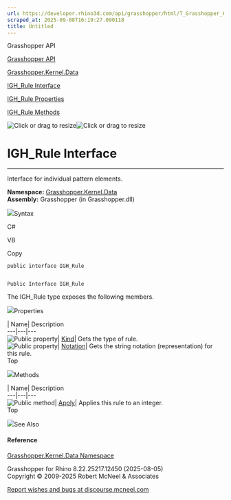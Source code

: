 ```yaml
---
url: https://developer.rhino3d.com/api/grasshopper/html/T_Grasshopper_Kernel_Data_IGH_Rule.htm
scraped_at: 2025-09-08T16:19:27.090118
title: Untitled
---
```


Grasshopper API

[Grasshopper API](../html/723c01da-9986-4db2-8f53-6f3a7494df75.htm
"Grasshopper API")

[Grasshopper.Kernel.Data](../html/N_Grasshopper_Kernel_Data.htm
"Grasshopper.Kernel.Data")

[IGH_Rule Interface](../html/T_Grasshopper_Kernel_Data_IGH_Rule.htm "IGH_Rule
Interface")

[IGH_Rule
Properties](../html/Properties_T_Grasshopper_Kernel_Data_IGH_Rule.htm
"IGH_Rule Properties")

[IGH_Rule Methods](../html/Methods_T_Grasshopper_Kernel_Data_IGH_Rule.htm
"IGH_Rule Methods")

![Click or drag to resize](../icons/TocOpen.gif)![Click or drag to
resize](../icons/TocClose.gif)

# IGH_Rule Interface  
  
---  
  
Interface for individual pattern elements.

**Namespace:** [Grasshopper.Kernel.Data](N_Grasshopper_Kernel_Data.htm)  
**Assembly:** Grasshopper (in Grasshopper.dll)

![](../icons/SectionExpanded.png)Syntax

C#

VB

Copy

    
    
    public interface IGH_Rule
    
    
    Public Interface IGH_Rule

The IGH_Rule type exposes the following members.

![](../icons/SectionExpanded.png)Properties

| Name| Description  
---|---|---  
![Public property](../icons/pubproperty.gif)|
[Kind](P_Grasshopper_Kernel_Data_IGH_Rule_Kind.htm)|  Gets the type of rule.  
![Public property](../icons/pubproperty.gif)|
[Notation](P_Grasshopper_Kernel_Data_IGH_Rule_Notation.htm)|  Gets the string
notation (representation) for this rule.  
Top

![](../icons/SectionExpanded.png)Methods

| Name| Description  
---|---|---  
![Public method](../icons/pubmethod.gif)|
[Apply](M_Grasshopper_Kernel_Data_IGH_Rule_Apply.htm)|  Applies this rule to
an integer.  
Top

![](../icons/SectionExpanded.png)See Also

#### Reference

[Grasshopper.Kernel.Data Namespace](N_Grasshopper_Kernel_Data.htm)

Grasshopper for Rhino 8.22.25217.12450 (2025-08-05)  
Copyright © 2009-2025 Robert McNeel & Associates

[Report wishes and bugs at
discourse.mcneel.com](https://discourse.mcneel.com/c/grasshopper)

